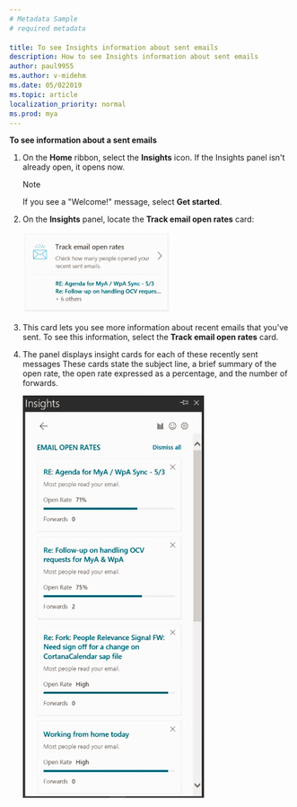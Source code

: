 ```yaml
---
# Metadata Sample
# required metadata

title: To see Insights information about sent emails
description: How to see Insights information about sent emails 
author: paul9955
ms.author: v-midehm
ms.date: 05/022019
ms.topic: article
localization_priority: normal 
ms.prod: mya
---
```


**To see information about a sent emails**

1. On the **Home** ribbon, select the **Insights** icon. If the Insights panel isn't already open, it opens now. 

   > [!Note] 
   > If you see a "Welcome!" message, select **Get started**.

2. On the **Insights** panel, locate the **Track email open rates** card: 

    ![Track email open rates](../../Images/mya/use/step-1-track-open-rates.png)

3. This card lets you see more information about recent emails that you've sent. To see this information, select the **Track email open rates** card.

4. The panel displays insight cards for each of these recently sent messages These cards state the subject line, a brief summary of the open rate, the open rate expressed as a percentage, and the number of forwards.

    ![Email open rates](../../Images/mya/use/step-2-four-emails.png)

<!--
    Based on the length of the message, Insights estimates how long a person needs to read it. It uses that number to decide whether people glanced, skimmed, or read the email, and informs you of this in a card.
 
    ![Email open rates](../../Images/mya/use/email-open-rates-2.png)

    Depending on how many people opened the email and how long they spent reading it, Insights might suggest that you follow up on your email, or it might show tips to help improve email communication.
-->